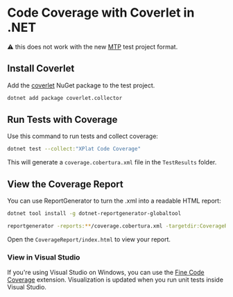 # Code Coverage with Coverlet in .NET

⚠️ this does not work with the new [MTP](./mtp.md) test project format.
## Install Coverlet

Add the [coverlet](https://github.com/coverlet-coverage/coverlet) NuGet package to the test project.

```sh
dotnet add package coverlet.collector
```

## Run Tests with Coverage

Use this command to run tests and collect coverage:

```sh
dotnet test --collect:"XPlat Code Coverage"
```

This will generate a `coverage.cobertura.xml` file in the `TestResults` folder.

##  View the Coverage Report

You can use ReportGenerator to turn the .xml into a readable HTML report:

```sh
dotnet tool install -g dotnet-reportgenerator-globaltool

reportgenerator -reports:**/coverage.cobertura.xml -targetdir:CoverageReport
```

Open the `CoverageReport/index.html` to view your report.

### View in Visual Studio

If you're using Visual Studio on Windows, you can use the [Fine Code Coverage](https://marketplace.visualstudio.com/items?itemName=FortuneNgwenya.FineCodeCoverage) extension. Visualization is updated when you run unit tests inside Visual Studio.